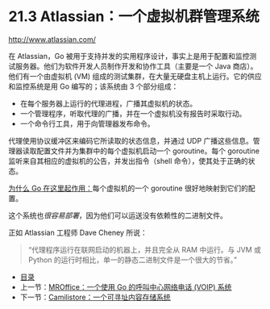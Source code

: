 # 21.3 Atlassian：一个虚拟机群管理系统

http://www.atlassian.com/

在 Atlassian，Go 被用于支持并发的实用程序设计，事实上是用于配置和监控测试服务器。他们为软件开发人员制作开发和协作工具（主要是一个 Java 商店）。他们有一个由虚拟机 (VM) 组成的测试集群，在大量无硬盘主机上运行。它的供应和监控系统是用 Go 编写的；该系统由 3 个部分组成：
- 在每个服务器上运行的代理进程，广播其虚拟机的状态。
- 一个管理程序，听取代理的广播，并在一个虚拟机没有报告时采取行动。
- 一个命令行工具，用于向管理器发布命令。

代理使用协议缓冲区来编码它所读取的状态信息，并通过 UDP 广播这些信息。管理器读取配置文件并为集群中的每个虚拟机启动一个 goroutine。每个 goroutine 监听来自其相应的虚拟机的公告，并发出指令（shell 命令），使其处于正确的状态。

<u>为什么 Go 在这里起作用：</u>每个虚拟机的一个 goroutine 很好地映射到它们的配置。

这个系统也*很容易部署*，因为他们可以运送没有依赖性的二进制文件。

正如 Atlassian 工程师 Dave Cheney 所说：

> “代理程序运行在联网启动的机器上，并且完全从 RAM 中运行。与 JVM 或 Python 的运行时相比，单一的静态二进制文件是一个很大的节省。”

- [目录](directory.md)
- 上一节：[MROffice：一个使用 Go 的呼叫中心网络电话 (VOIP) 系统](21.2.md)
- 下一节：[Camilistore：一个可寻址内容存储系统](21.4.md)